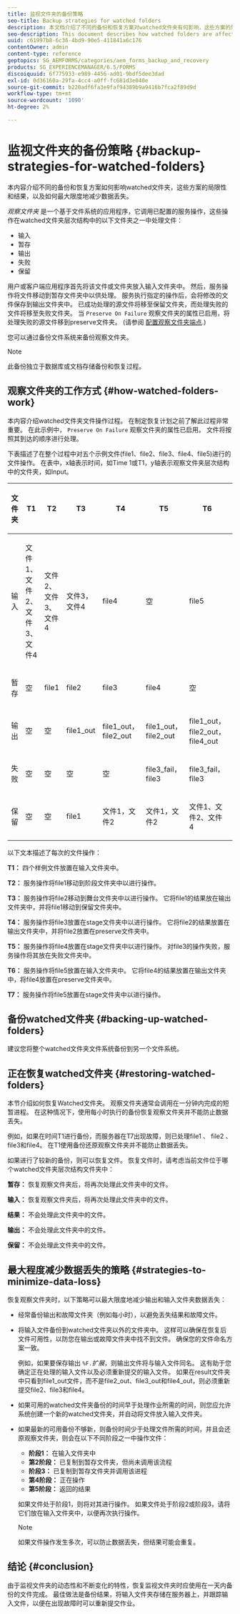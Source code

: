 ```yaml
---
title: 监视文件夹的备份策略
seo-title: Backup strategies for watched folders
description: 本文档介绍了不同的备份和恢复方案对watched文件夹有何影响，这些方案的局限性和结果，以及如何最大限度地减少数据丢失。
seo-description: This document describes how watched folders are affected by different backup and recovery scenarios, the limitations and outcomes of these scenarios, and how to minimize data loss.
uuid: c61997b8-6c36-4bd9-90e5-411841a6c176
contentOwner: admin
content-type: reference
geptopics: SG_AEMFORMS/categories/aem_forms_backup_and_recovery
products: SG_EXPERIENCEMANAGER/6.5/FORMS
discoiquuid: 6f775933-e989-4456-ad01-9bdf5dee3dad
exl-id: 0d36160a-29fa-4cc4-a0ff-fc681d3e040e
source-git-commit: b220adf6fa3e9faf94389b9a9416b7fca2f89d9d
workflow-type: tm+mt
source-wordcount: '1090'
ht-degree: 2%

---
```


# 监视文件夹的备份策略 {#backup-strategies-for-watched-folders}

本内容介绍不同的备份和恢复方案如何影响watched文件夹，这些方案的局限性和结果，以及如何最大限度地减少数据丢失。

*观察文件夹* 是一个基于文件系统的应用程序，它调用已配置的服务操作，这些操作在watched文件夹层次结构中的以下文件夹之一中处理文件：

* 输入
* 暂存
* 输出
* 失败
* 保留

用户或客户端应用程序首先将该文件或文件夹放入输入文件夹中。 然后，服务操作将文件移动到暂存文件夹中以供处理。 服务执行指定的操作后，会将修改的文件保存到输出文件夹中。 已成功处理的源文件将移至保留文件夹，而处理失败的文件将移至失败文件夹。 当 `Preserve On Failure` 观察文件夹的属性已启用，将处理失败的源文件移到preserve文件夹。 (请参阅 [配置观察文件夹端点](/help/forms/using/admin-help/configuring-watched-folder-endpoints.md#configuring-watched-folder-endpoints).)

您可以通过备份文件系统来备份观察文件夹。

>[!NOTE]
>
>此备份独立于数据库或文档存储备份和恢复过程。

## 观察文件夹的工作方式 {#how-watched-folders-work}

本内容介绍watched文件夹文件操作过程。 在制定恢复计划之前了解此过程非常重要。 在此示例中， `Preserve On Failure` 观察文件夹的属性已启用。 文件将按照其到达的顺序进行处理。

下表描述了在整个过程中对五个示例文件(file1、file2、file3、file4、file5)进行的文件操作。 在表中，x轴表示时间，如Time 1或T1，y轴表示观察文件夹层次结构中的文件夹，如Input。

<table>
 <thead>
  <tr>
   <th><p>文件夹</p></th>
   <th><p>T1</p></th>
   <th><p>T2</p></th>
   <th><p>T3</p></th>
   <th><p>T4</p></th>
   <th><p>T5</p></th>
   <th><p>T6</p></th>
   <th><p>T7</p></th>
  </tr>
 </thead>
 <tbody>
  <tr>
   <td><p>输入</p></td>
   <td><p>文件1、文件2、文件3、文件4</p></td>
   <td><p>文件2、文件3、文件4</p></td>
   <td><p>文件3，文件4</p></td>
   <td><p>file4</p></td>
   <td><p>空</p></td>
   <td><p>file5</p></td>
   <td><p>空</p></td>
  </tr>
  <tr>
   <td><p>暂存</p></td>
   <td><p>空</p></td>
   <td><p>file1</p></td>
   <td><p>file2</p></td>
   <td><p>file3</p></td>
   <td><p>file4</p></td>
   <td><p>空</p></td>
   <td><p>file5</p></td>
  </tr>
  <tr>
   <td><p>输出</p></td>
   <td><p>空</p></td>
   <td><p>空</p></td>
   <td><p>file1_out</p></td>
   <td><p>file1_out， file2_out</p></td>
   <td><p>file1_out， file2_out</p></td>
   <td><p>file1_out， file2_out， file4_out</p></td>
   <td><p>file1_out， file2_out， file4_out</p></td>
  </tr>
  <tr>
   <td><p>失败</p></td>
   <td><p>空</p></td>
   <td><p>空</p></td>
   <td><p>空</p></td>
   <td><p>空</p></td>
   <td><p>file3_fail， file3 </p></td>
   <td><p>file3_fail， file3 </p></td>
   <td><p>file3_fail， file3 </p></td>
  </tr>
  <tr>
   <td><p>保留</p></td>
   <td><p>空</p></td>
   <td><p>空</p></td>
   <td><p>file1 </p></td>
   <td><p>文件1，文件2 </p></td>
   <td><p>文件1，文件2 </p></td>
   <td><p>文件1、文件2、文件4 </p></td>
   <td><p>文件1、文件2、文件4 </p></td>
  </tr>
 </tbody>
</table>

以下文本描述了每次的文件操作：

**T1：** 四个样例文件放置在输入文件夹中。

**T2：** 服务操作将file1移动到阶段文件夹中以进行操作。

**T3：** 服务操作将file2移动到舞台文件夹中以进行操作。 它将file1的结果放在输出文件夹中，并将file1移动到保留文件夹中。

**T4：** 服务操作将file3放置在stage文件夹中以进行操作。 它将file2的结果放置在输出文件夹中，并将file2放置在preserve文件夹中。

**T5：** 服务操作将file4放置在stage文件夹中以进行操作。 对file3的操作失败，服务操作将其放在失败文件夹中。

**T6：** 服务操作将file5放置在输入文件夹中。 它将file4的结果放置在输出文件夹中，将file4放置在preserve文件夹中。

**T7：** 服务操作将file5放置在stage文件夹中以进行操作。

## 备份watched文件夹 {#backing-up-watched-folders}

建议您将整个watched文件夹文件系统备份到另一个文件系统。

## 正在恢复watched文件夹 {#restoring-watched-folders}

本节介绍如何恢复Watched文件夹。 观察文件夹通常会调用在一分钟内完成的短暂进程。 在这种情况下，使用每小时执行的备份恢复观察文件夹并不能防止数据丢失。

例如，如果在时间T1进行备份，而服务器在T7出现故障，则已处理file1 、 file2 、 file3和file4。 在T1使用备份还原观察文件夹并不能防止数据丢失。

如果进行了较新的备份，则可以恢复文件。 恢复文件时，请考虑当前文件位于哪个watched文件夹层次结构文件夹中：

**暂存：** 恢复观察文件夹后，将再次处理此文件夹中的文件。

**输入：** 恢复观察文件夹后，将再次处理此文件夹中的文件。

**结果：** 不会处理此文件夹中的文件。

**输出：** 不会处理此文件夹中的文件。

**保留：** 不会处理此文件夹中的文件。

## 最大程度减少数据丢失的策略 {#strategies-to-minimize-data-loss}

恢复观察文件夹时，以下策略可以最大限度地减少输出和输入文件夹数据丢失：

* 经常备份输出和故障文件夹（例如每小时），以避免丢失结果和故障文件。
* 将输入文件备份到watched文件夹以外的文件夹中。 这样可以确保在恢复后文件可用性，以防您在输出或故障文件夹中找不到文件。 确保您的文件命名方案一致。

   例如，如果要保存输出 `%F.`*扩展*，则输出文件将与输入文件同名。 这有助于您确定正在处理的输入文件以及必须重新提交的输入文件。 如果在result文件夹中只看到file1_out文件，而不是file2_out、file3_out和file4_out，则必须重新提交file2、file3和file4。

* 如果可用的watched文件夹备份的时间早于处理作业所需的时间，则您应允许系统创建一个新的watched文件夹，并自动将文件放入输入文件夹。
* 如果最新的可用备份不够新，则备份时间少于处理文件所需的时间，并且会还原观察文件夹，则会在以下不同阶段之一中操作文件：

   * **阶段1：** 在输入文件夹中
   * **第2阶段：** 已复制到暂存文件夹，但尚未调用该流程
   * **阶段3：** 已复制到暂存文件夹并调用该进程
   * **第4阶段：** 正在操作
   * **第5阶段：** 返回的结果

   如果文件处于阶段1，则将对其进行操作。 如果文件处于阶段2或阶段3，请将它们放在输入文件夹中，以便再次执行操作。

   >[!NOTE]
   >
   >如果文件操作发生多次，可以防止数据丢失，但结果可能会重复。

## 结论 {#conclusion}

由于监视文件夹的动态性和不断变化的特性，恢复监视文件夹时应使用在一天内备份的文件完成。 最佳做法是备份结果，将输入文件夹存储在服务器上，并跟踪输入文件，以便在出现故障时可以重新提交作业。
